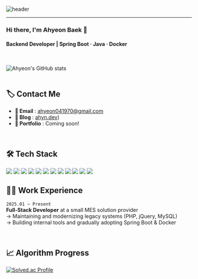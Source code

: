 ![header](https://capsule-render.vercel.app/api?type=waving&color=timeGradient&text=Welcome%20to%20Ahyeon's%20GitHub%20🌱&animation=twinkling&fontSize=35&fontAlignY=40&fontAlign=65&height=250)

---

<div align="left">  
    
### Hi there, I'm **Ahyeon Baek** 👋  
#### Backend Developer | Spring Boot · Java · Docker

<br>

![Ahyeon's GitHub stats](https://github-readme-stats.vercel.app/api?username=dev-ahyeon&theme=cobalt&show_icons=true)
<br><br>

## 🏷 Contact Me

- **📧 Email** : ahyeon041970@gmail.com  
- **📝 Blog** : [ahyn.dev](https://velog.io/@dev-ahyeon/posts))  
- **📂 Portfolio** : Coming soon!

<br>

## 🛠 Tech Stack

<img src="https://img.shields.io/badge/java-007396?style=for-the-badge&logo=java&logoColor=white">
<img src="https://img.shields.io/badge/springboot-6DB33F?style=for-the-badge&logo=springboot&logoColor=white">
<img src="https://img.shields.io/badge/mysql-4479A1?style=for-the-badge&logo=mysql&logoColor=white">
<img src="https://img.shields.io/badge/docker-2496ED?style=for-the-badge&logo=docker&logoColor=white">
<img src="https://img.shields.io/badge/linux-FCC624?style=for-the-badge&logo=linux&logoColor=black">
<img src="https://img.shields.io/badge/html5-E34F26?style=for-the-badge&logo=html5&logoColor=white">
<img src="https://img.shields.io/badge/css3-1572B6?style=for-the-badge&logo=css3&logoColor=white">
<img src="https://img.shields.io/badge/javascript-F7DF1E?style=for-the-badge&logo=javascript&logoColor=black">
<img src="https://img.shields.io/badge/php-777BB4?style=for-the-badge&logo=php&logoColor=white">
<img src="https://img.shields.io/badge/jquery-0769AD?style=for-the-badge&logo=jquery&logoColor=white">
<img src="https://img.shields.io/badge/git-F05032?style=for-the-badge&logo=git&logoColor=white">
<img src="https://img.shields.io/badge/github-181717?style=for-the-badge&logo=github&logoColor=white">

<br>

## 👩‍💻 Work Experience

`2025.01 ~ Present`  
**Full-Stack Developer** at a small MES solution provider  
→ Maintaining and modernizing legacy systems (PHP, jQuery, MySQL)  
→ Building internal tools and gradually adopting Spring Boot & Docker

<br>

## 📈 Algorithm Progress  

[![Solved.ac Profile](http://mazassumnida.wtf/api/v2/generate_badge?boj=kyile7189)](https://solved.ac/kyile7189)  

<br><br>
</div>
